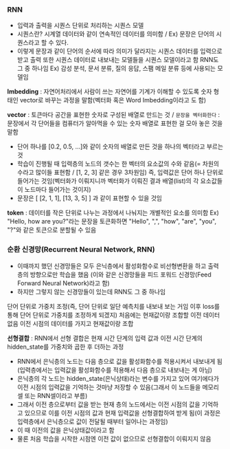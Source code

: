 ### RNN
- 입력과 출력을 시퀀스 단위로 처리하는 시퀀스 모델
- 시퀀스란? 시계열 데이터와 같이 연속적인 데이터를 의미함 / Ex)  문장은 단어의 시퀀스라고 할 수 있다. 
- 이렇게 문장과 같이 단어의 순서에 따라 의미가 달라지는 시퀀스 데이터를 입력으로 받고 출력 또한 시퀀스 데이터로 내보내는 모델들을 시퀀스 모델이라고 함 RNN도 그 중 하나임
Ex) 감성 분석, 문서 분류, 질의 응답, 스팸 메일 분류 등에 사용되는 모델임

**Imbedding** : 자연어처리에서 사람이 쓰는 자연어를 기계가 이해할 수 있도록 숫자 형태인 vector로 바꾸는 과정을 말함(벡터화 혹은 Word Imbedding이라고 도 함)

**vector** : 토큰마다 공간을 표현한 숫자로 구성된 배열로 만드는 것 /  `문장을 벡터화한다` : 문장에서 각 단어들을 컴퓨터가 알아먹을 수 있는 숫자 배열로 표현한 걸 모아 놓은 것을 말함
- 단어 하나를 [0.2, 0.5, ...]와 같이 숫자의 배열로 만든 것을 하나의 벡터라고 부르는 것
- 학습이 진행될 때 입력층의 노드의 갯수는 한 벡터의 요소값의 수와 같음(= 차원의 수라고 많이들 표현함 / [1, 2, 3] 같은 경우 3차원임) 즉, 입력값은 단어 하나 단위로 들어가는 것임(벡터화가 이뤄지니까 벡터화가 이뤄진 결과 배열(list)의 각 요소값들이 노드마다 들어가는 것이지)
- 문장은 [ [2, 1, 1], [13, 3, 5] ]  과 같이 표현할 수 있을 것임


**token** : 데이터를 작은 단위로 나누는 과정에서 나눠지는 개별적인 요소를 의미함
Ex) "Hello, how are you?"라는 문장을 토큰화하면 "Hello", ",", "how", "are", "you", "?"와 같은 토큰으로 분할될 수 있음

### 순환 신경망(Recurrent Neural Network, RNN)
- 이때까지 했던 신경망들은 모두 은닉층에서 활성화함수로 비선형변환을 하고 출력층의 방향으로만 학습을 했음 (이와 같은 신경망들을 피드 포워드 신경망(Feed Forward Neural Network)라고 함)
- 하지만 그렇지 않는 신경망들이 있는데 RNN도 그 중 하나임

단어 단위로 가중치 조정(즉, 단어 단위로 일단 예측치를 내보내 보는 거임 이후 loss를 통해 단어 단위로 가중치를 조정하게 되겠지)
처음에는 현재값이랑 조합할 이전 데이터 없음
이전 시점의 데이터를 가지고 현재값이랑 조합


**선형결합** : RNN에서 선형 결합은 현재 시간 단계의 입력 값과 이전 시간 단계의 hidden_state를 가중치와 곱한 후 더하는 과정

- RNN에서 은닉층의 노드는 다음 층으로 값을  활성화함수를 적용시켜서 내보내게 됨(입력층에서는 입력값을 활성화함수를 적용해서 다음 층으로 내보내는 게 아님)
- 은닉층의 각 노드는 hidden_state(은닉상태)라는 변수를 가지고 있어 여기에다가 이전 시점의 입력값을 기억하는 것마냥 저장할 수 있음(그래서 이 노드들을 메모리 셀 또는 RNN셀이라고 부름)
- 그래서 이전 층으로부터 값을 받는 현재 층의 노드에서는 이전 시점의 값을 기억하고 있으므로 이를 이전 시점의 값과 현재 입력값을 선형결합하여 받게 됨(이 과정은 입력층에서 은닉층으로 값이 전달될 때부터 일어나는 과정임)
- 이 때 이전의 값을 은닉상태값이라고 함
- 물론 처음 학습을 시작한 시점엔 이전 값이 없으므로 선형결합이 이뤄지지 않음

